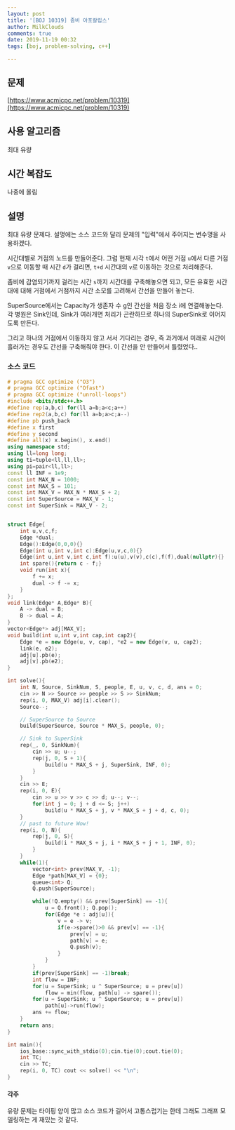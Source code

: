 ```yaml
---
layout: post
title: '[BOJ 10319] 좀비 아포칼립스'
author: MilkClouds
comments: true
date: 2019-11-19 00:32
tags: [boj, problem-solving, c++]

---
```

 

## 문제
[https://www.acmicpc.net/problem/10319](https://www.acmicpc.net/problem/10319)  


## 사용 알고리즘  
최대 유량         


## 시간 복잡도  
나중에 올림    

## 설명  
최대 유량 문제다. 설명에는 소스 코드와 달리 문제의 "입력"에서 주어지는 변수명을 사용하겠다.  

시간대별로 거점의 노드를 만들어준다. 그럼 현재 시각 `t`에서 어떤 거점 `u`에서 다른 거점 `v`으로 이동할 때 시간 `d`가 걸리면, `t+d` 시간대의 `v`로 이동하는 것으로 처리해준다.  

좀비에 감염되기까지 걸리는 시간 `s`까지 시간대를 구축해놓으면 되고, 모든 유효한 시간대에 대해 거점에서 거점까지 시간 소모를 고려해서 간선을 만들어 놓는다.  

SuperSource에서는 Capacity가 생존자 수 g인 간선을 처음 장소 i에 연결해놓는다.  
각 병원은 Sink인데, Sink가 여러개면 처리가 곤란하므로 하나의 SuperSink로 이어지도록 만든다.  


그리고 하나의 거점에서 이동하지 않고 서서 기다리는 경우, 즉 과거에서 미래로 시간이 흘러가는 경우도 간선을 구축해줘야 한다. 이 간선을 안 만들어서 틀렸었다..

### 소스 코드  
```cpp
# pragma GCC optimize ("O3")
# pragma GCC optimize ("Ofast")
# pragma GCC optimize ("unroll-loops")
#include <bits/stdc++.h>
#define rep(a,b,c) for(ll a=b;a<c;a++)
#define rep2(a,b,c) for(ll a=b;a>c;a--)
#define pb push_back
#define x first
#define y second
#define all(x) x.begin(), x.end()
using namespace std;
using ll=long long;
using ti=tuple<ll,ll,ll>;
using pi=pair<ll,ll>;
const ll INF = 1e9;
const int MAX_N = 1000;
const int MAX_S = 101;
const int MAX_V = MAX_N * MAX_S + 2;
const int SuperSource = MAX_V - 1;
const int SuperSink = MAX_V - 2;


struct Edge{
	int u,v,c,f;
	Edge *dual;
	Edge():Edge(0,0,0){}
	Edge(int u,int v,int c):Edge(u,v,c,0){}
	Edge(int u,int v,int c,int f):u(u),v(v),c(c),f(f),dual(nullptr){}
	int spare(){return c - f;}
	void run(int x){
		f += x;
		dual -> f -= x;
	}
};
void link(Edge* A,Edge* B){
	A -> dual = B;
	B -> dual = A;
}
vector<Edge*> adj[MAX_V];
void build(int u,int v,int cap,int cap2){
	Edge *e = new Edge(u, v, cap), *e2 = new Edge(v, u, cap2);
	link(e, e2);
	adj[u].pb(e);
	adj[v].pb(e2);
}

int solve(){
	int N, Source, SinkNum, S, people, E, u, v, c, d, ans = 0;
	cin >> N >> Source >> people >> S >> SinkNum;
	rep(i, 0, MAX_V) adj[i].clear();
	Source--;

	// SuperSource to Source
	build(SuperSource, Source * MAX_S, people, 0);

	// Sink to SuperSink
	rep(_, 0, SinkNum){
		cin >> u; u--;
		rep(j, 0, S + 1){
			build(u * MAX_S + j, SuperSink, INF, 0);
		}
	} 
	cin >> E;
	rep(i, 0, E){
		cin >> u >> v >> c >> d; u--; v--;
		for(int j = 0; j + d <= S; j++)
			build(u * MAX_S + j, v * MAX_S + j + d, c, 0);
	}
	// past to future Wow!
	rep(i, 0, N){
		rep(j, 0, S){
			build(i * MAX_S + j, i * MAX_S + j + 1, INF, 0);
		}
	}
	while(1){
		vector<int> prev(MAX_V, -1);
		Edge *path[MAX_V] = {0};
		queue<int> Q;
		Q.push(SuperSource);

		while(!Q.empty() && prev[SuperSink] == -1){
			u = Q.front(); Q.pop();
			for(Edge *e : adj[u]){
				v = e -> v;
				if(e->spare()>0 && prev[v] == -1){
					prev[v] = u;
					path[v] = e;
					Q.push(v);
				}
			}
		}
		if(prev[SuperSink] == -1)break;
		int flow = INF;
		for(u = SuperSink; u ^ SuperSource; u = prev[u])
			flow = min(flow, path[u] -> spare());
		for(u = SuperSink; u ^ SuperSource; u = prev[u])
			path[u]->run(flow);
		ans += flow;
	}
	return ans;
}

int main(){
	ios_base::sync_with_stdio(0);cin.tie(0);cout.tie(0);
	int TC;
	cin >> TC;
	rep(i, 0, TC) cout << solve() << "\n";
}
```

#### 각주  
유량 문제는 타이핑 양이 많고 소스 코드가 길어서 고통스럽기는 한데 그래도 그래프 모델링하는 게 재밌는 것 같다.
